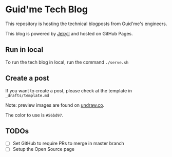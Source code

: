 # Guid'me Tech Blog

This repository is hosting the technical blogposts from Guid'me's engineers.

This blog is powered by [Jekyll](https://jekyllrb.com/) and hosted on GitHub Pages.

## Run in local

To run the tech blog in local, run the command `./serve.sh`

## Create a post

If you want to create a post, please check at the template in `_drafts/template.md`

Note: preview images are found on [undraw.co](https://undraw.co/search).

The color to use is `#56bd97`.

## TODOs
- [ ] Set GitHub to require PRs to merge in master branch
- [ ] Setup the Open Source page
